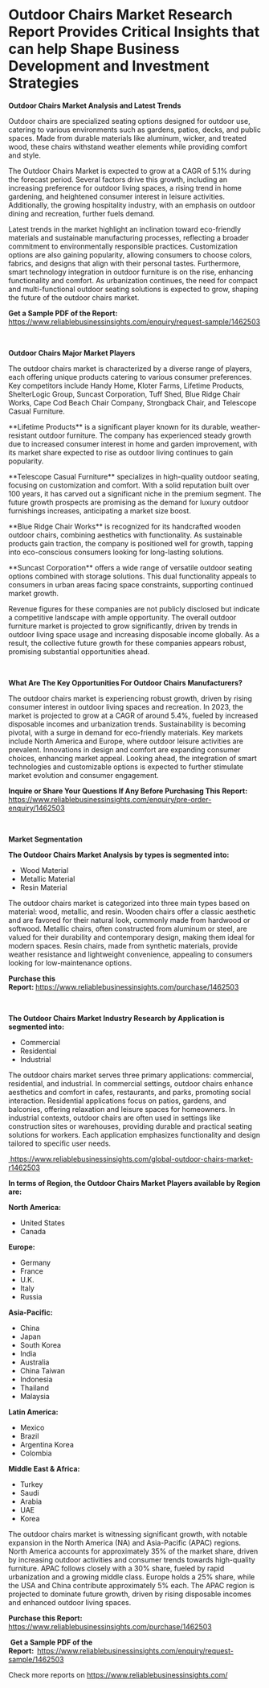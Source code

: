 <p><h1>Outdoor Chairs Market Research Report Provides Critical Insights that can help Shape Business Development and Investment Strategies</h1></p><p><strong>Outdoor Chairs Market Analysis and Latest Trends</strong></p>
<p><p>Outdoor chairs are specialized seating options designed for outdoor use, catering to various environments such as gardens, patios, decks, and public spaces. Made from durable materials like aluminum, wicker, and treated wood, these chairs withstand weather elements while providing comfort and style.</p><p>The Outdoor Chairs Market is expected to grow at a CAGR of 5.1% during the forecast period. Several factors drive this growth, including an increasing preference for outdoor living spaces, a rising trend in home gardening, and heightened consumer interest in leisure activities. Additionally, the growing hospitality industry, with an emphasis on outdoor dining and recreation, further fuels demand.</p><p>Latest trends in the market highlight an inclination toward eco-friendly materials and sustainable manufacturing processes, reflecting a broader commitment to environmentally responsible practices. Customization options are also gaining popularity, allowing consumers to choose colors, fabrics, and designs that align with their personal tastes. Furthermore, smart technology integration in outdoor furniture is on the rise, enhancing functionality and comfort. As urbanization continues, the need for compact and multi-functional outdoor seating solutions is expected to grow, shaping the future of the outdoor chairs market.</p></p>
<p><strong>Get a Sample PDF of the Report:&nbsp;</strong> <a href="https://www.reliablebusinessinsights.com/enquiry/request-sample/1462503?utm_campaign=2214&utm_medium=2&utm_source=Github&utm_content=ia&utm_term=07022025&utm_id=outdoor-chairs">https://www.reliablebusinessinsights.com/enquiry/request-sample/1462503</a></p>
<p>&nbsp;</p>
<p><strong>Outdoor Chairs Major Market Players</strong></p>
<p><p>The outdoor chairs market is characterized by a diverse range of players, each offering unique products catering to various consumer preferences. Key competitors include Handy Home, Kloter Farms, Lifetime Products, ShelterLogic Group, Suncast Corporation, Tuff Shed, Blue Ridge Chair Works, Cape Cod Beach Chair Company, Strongback Chair, and Telescope Casual Furniture.</p><p>**Lifetime Products** is a significant player known for its durable, weather-resistant outdoor furniture. The company has experienced steady growth due to increased consumer interest in home and garden improvement, with its market share expected to rise as outdoor living continues to gain popularity.</p><p>**Telescope Casual Furniture** specializes in high-quality outdoor seating, focusing on customization and comfort. With a solid reputation built over 100 years, it has carved out a significant niche in the premium segment. The future growth prospects are promising as the demand for luxury outdoor furnishings increases, anticipating a market size boost.</p><p>**Blue Ridge Chair Works** is recognized for its handcrafted wooden outdoor chairs, combining aesthetics with functionality. As sustainable products gain traction, the company is positioned well for growth, tapping into eco-conscious consumers looking for long-lasting solutions.</p><p>**Suncast Corporation** offers a wide range of versatile outdoor seating options combined with storage solutions. This dual functionality appeals to consumers in urban areas facing space constraints, supporting continued market growth.</p><p>Revenue figures for these companies are not publicly disclosed but indicate a competitive landscape with ample opportunity. The overall outdoor furniture market is projected to grow significantly, driven by trends in outdoor living space usage and increasing disposable income globally. As a result, the collective future growth for these companies appears robust, promising substantial opportunities ahead.</p></p>
<p>&nbsp;</p>
<p><strong>What Are The Key Opportunities For Outdoor Chairs Manufacturers?</strong></p>
<p><p>The outdoor chairs market is experiencing robust growth, driven by rising consumer interest in outdoor living spaces and recreation. In 2023, the market is projected to grow at a CAGR of around 5.4%, fueled by increased disposable incomes and urbanization trends. Sustainability is becoming pivotal, with a surge in demand for eco-friendly materials. Key markets include North America and Europe, where outdoor leisure activities are prevalent. Innovations in design and comfort are expanding consumer choices, enhancing market appeal. Looking ahead, the integration of smart technologies and customizable options is expected to further stimulate market evolution and consumer engagement.</p></p>
<p><strong>Inquire or Share Your Questions If Any Before Purchasing This Report:</strong> <a href="https://www.reliablebusinessinsights.com/enquiry/pre-order-enquiry/1462503?utm_campaign=2214&utm_medium=2&utm_source=Github&utm_content=ia&utm_term=07022025&utm_id=outdoor-chairs">https://www.reliablebusinessinsights.com/enquiry/pre-order-enquiry/1462503</a></p>
<p>&nbsp;</p>
<p><strong>Market Segmentation</strong></p>
<p><strong>The Outdoor Chairs Market Analysis by types is segmented into:</strong></p>
<p><ul><li>Wood Material</li><li>Metallic Material</li><li>Resin Material</li></ul></p>
<p><p>The outdoor chairs market is categorized into three main types based on material: wood, metallic, and resin. Wooden chairs offer a classic aesthetic and are favored for their natural look, commonly made from hardwood or softwood. Metallic chairs, often constructed from aluminum or steel, are valued for their durability and contemporary design, making them ideal for modern spaces. Resin chairs, made from synthetic materials, provide weather resistance and lightweight convenience, appealing to consumers looking for low-maintenance options.</p></p>
<p><strong>Purchase this Report:&nbsp;</strong><a href="https://www.reliablebusinessinsights.com/purchase/1462503?utm_campaign=2214&utm_medium=2&utm_source=Github&utm_content=ia&utm_term=07022025&utm_id=outdoor-chairs">https://www.reliablebusinessinsights.com/purchase/1462503</a></p>
<p>&nbsp;</p>
<p><strong>The Outdoor Chairs Market Industry Research by Application is segmented into:</strong></p>
<p><ul><li>Commercial</li><li>Residential</li><li>Industrial</li></ul></p>
<p><p>The outdoor chairs market serves three primary applications: commercial, residential, and industrial. In commercial settings, outdoor chairs enhance aesthetics and comfort in cafes, restaurants, and parks, promoting social interaction. Residential applications focus on patios, gardens, and balconies, offering relaxation and leisure spaces for homeowners. In industrial contexts, outdoor chairs are often used in settings like construction sites or warehouses, providing durable and practical seating solutions for workers. Each application emphasizes functionality and design tailored to specific user needs.</p></p>
<p><a href="https://www.reliablebusinessinsights.com/global-outdoor-chairs-market-r1462503?utm_campaign=2214&utm_medium=2&utm_source=Github&utm_content=ia&utm_term=07022025&utm_id=outdoor-chairs">&nbsp;https://www.reliablebusinessinsights.com/global-outdoor-chairs-market-r1462503</a></p>
<p><strong>In terms of Region, the Outdoor Chairs Market Players available by Region are:</strong></p>
<p>
    <p> <strong> North America: </strong>
        <ul>
            <li>United States</li>
            <li>Canada</li>
        </ul>
        </p> 
    <p> <strong> Europe: </strong>
        <ul>
            <li>Germany</li>
            <li>France</li>
            <li>U.K.</li>
            <li>Italy</li>
            <li>Russia</li>
        </ul>
        </p> 
    <p> <strong> Asia-Pacific: </strong>
        <ul>
            <li>China</li>
            <li>Japan</li>
            <li>South Korea</li>
            <li>India</li>
            <li>Australia</li>
            <li>China Taiwan</li>
            <li>Indonesia</li>
            <li>Thailand</li>
            <li>Malaysia</li>
        </ul>
        </p> 
    <p> <strong> Latin America: </strong>
        <ul>
            <li>Mexico</li>
            <li>Brazil</li>
            <li>Argentina Korea</li>
            <li>Colombia</li>
        </ul>
        </p> 
    <p> <strong> Middle East & Africa: </strong>
        <ul>
            <li>Turkey</li>
            <li>Saudi</li>
            <li>Arabia</li>
            <li>UAE</li>
            <li>Korea</li>
        </ul>
    </p>
    </p>
<p><p>The outdoor chairs market is witnessing significant growth, with notable expansion in the North America (NA) and Asia-Pacific (APAC) regions. North America accounts for approximately 35% of the market share, driven by increasing outdoor activities and consumer trends towards high-quality furniture. APAC follows closely with a 30% share, fueled by rapid urbanization and a growing middle class. Europe holds a 25% share, while the USA and China contribute approximately 5% each. The APAC region is projected to dominate future growth, driven by rising disposable incomes and enhanced outdoor living spaces.</p></p>
<p><strong>Purchase this Report: </strong><a href="https://www.reliablebusinessinsights.com/purchase/1462503?utm_campaign=2214&utm_medium=2&utm_source=Github&utm_content=ia&utm_term=07022025&utm_id=outdoor-chairs">https://www.reliablebusinessinsights.com/purchase/1462503</a></p>
<p>&nbsp;<strong>Get a Sample PDF of the Report:&nbsp;&nbsp;</strong><a href="https://www.reliablebusinessinsights.com/enquiry/request-sample/1462503?utm_campaign=2214&utm_medium=2&utm_source=Github&utm_content=ia&utm_term=07022025&utm_id=outdoor-chairs">https://www.reliablebusinessinsights.com/enquiry/request-sample/1462503</a></p>
<p><strong></strong></p>
<p>Check more reports on <a href="https://www.reliablebusinessinsights.com/?utm_campaign=2214&utm_medium=2&utm_source=Github&utm_content=ia&utm_term=07022025&utm_id=outdoor-chairs">https://www.reliablebusinessinsights.com/</a></p>